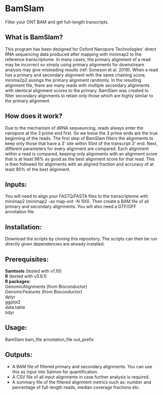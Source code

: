 # BamSlam
Filter your ONT BAM and get full-length transcripts.

## What is BamSlam?
This program has been designed for Oxford Nanopore Technologies' direct RNA sequencing data produced after mapping with minimap2 to the reference transcriptome. In many cases, the primary alignment of a read may be incorrect so simply using primary alignments for downstream analysis may give misleading results (ref: Soneson et al. 2019). When a read has a primary and secondary alignment with the same chaining score, minima2p2 assings the primary alignment randomly. In the resulting alignment file, there are many reads with multiple secondary alignments with identical alignment scores to the primary. BamSlam was created to filter secondary alignments to retain only those which are highly similar to the primary alignment.

## How does it work?
Due to the mechanism of dRNA sequeuncing, reads always enter the nanopore at the 3 prime end first. So we know the 3 prime ends are the true beginning of the reads. The first step of BamSlam filters the alignments to keep only those that have a 3' site within 50nt of the transcript 3' end. Next, different parameters for every alignment are compared. Each alignment within a read is compared, keeping only alignments with an alignment score that is at least 98% as good as the best alignment score for that read. This is then followed for alignments with an aligned fraction and accuracy of at least 90% of the best alignment.

## Inputs:
You will need to align your FASTQ/FASTA files to the transcriptome with minimap2 (minimap2 -ax map-ont -N 100). Then create a BAM file of all primary and secondary alignments. You will also need a GTF/GFF annotation file. 

## Installation:
Download the scripts by cloning this repository. The scripts can then be run directly given dependencies are already installed. 

## Prerequisites:
<b>Samtools</b> (tested with  v1.10)<br>
<b>R</b> (tested with v3.6.1)<br>
<b>R packages:</b><br>
GenomicAlignments (from Bioconductor)<br>
GenomicFeatures (from Bioconductor)<br>
dplyr<br>
ggplot2<br>
data.table<br>
tidyr

## Usage:
BamSlam bam_file annotation_file out_prefix

## Outputs:
- A BAM file of filtered primary and secondary alignments. You can use this as input into Salmon for quantification. <br>
- A CSV file of all input alignments in case further analysis is required. <br>
- A summary file of the filtered alignment metrics such as: number and percentage of full-length reads, median coverage fractions etc. <br>
